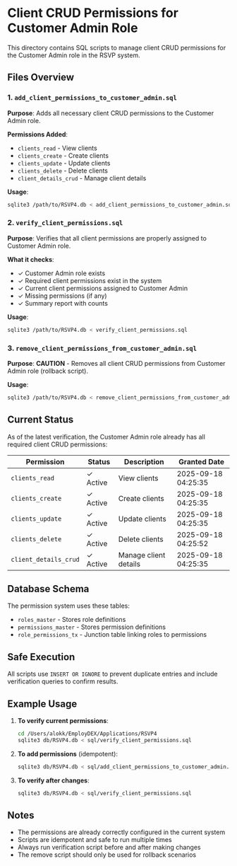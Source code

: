 # Client CRUD Permissions for Customer Admin Role

This directory contains SQL scripts to manage client CRUD permissions for the Customer Admin role in the RSVP system.

## Files Overview

### 1. `add_client_permissions_to_customer_admin.sql`
**Purpose**: Adds all necessary client CRUD permissions to the Customer Admin role.

**Permissions Added**:
- `clients_read` - View clients
- `clients_create` - Create clients
- `clients_update` - Update clients
- `clients_delete` - Delete clients
- `client_details_crud` - Manage client details

**Usage**:
```bash
sqlite3 /path/to/RSVP4.db < add_client_permissions_to_customer_admin.sql
```

### 2. `verify_client_permissions.sql`
**Purpose**: Verifies that all client permissions are properly assigned to Customer Admin role.

**What it checks**:
- ✓ Customer Admin role exists
- ✓ Required client permissions exist in the system
- ✓ Current client permissions assigned to Customer Admin
- ✓ Missing permissions (if any)
- ✓ Summary report with counts

**Usage**:
```bash
sqlite3 /path/to/RSVP4.db < verify_client_permissions.sql
```

### 3. `remove_client_permissions_from_customer_admin.sql`
**Purpose**: **CAUTION** - Removes all client CRUD permissions from Customer Admin role (rollback script).

**Usage**:
```bash
sqlite3 /path/to/RSVP4.db < remove_client_permissions_from_customer_admin.sql
```

## Current Status

As of the latest verification, the Customer Admin role already has all required client CRUD permissions:

| Permission | Status | Description | Granted Date |
|-----------|--------|-------------|--------------|
| `clients_read` | ✓ Active | View clients | 2025-09-18 04:25:35 |
| `clients_create` | ✓ Active | Create clients | 2025-09-18 04:25:35 |
| `clients_update` | ✓ Active | Update clients | 2025-09-18 04:25:35 |
| `clients_delete` | ✓ Active | Delete clients | 2025-09-18 04:25:52 |
| `client_details_crud` | ✓ Active | Manage client details | 2025-09-18 04:25:35 |

## Database Schema

The permission system uses these tables:
- `roles_master` - Stores role definitions
- `permissions_master` - Stores permission definitions
- `role_permissions_tx` - Junction table linking roles to permissions

## Safe Execution

All scripts use `INSERT OR IGNORE` to prevent duplicate entries and include verification queries to confirm results.

## Example Usage

1. **To verify current permissions**:
   ```bash
   cd /Users/alokk/EmployDEX/Applications/RSVP4
   sqlite3 db/RSVP4.db < sql/verify_client_permissions.sql
   ```

2. **To add permissions** (idempotent):
   ```bash
   sqlite3 db/RSVP4.db < sql/add_client_permissions_to_customer_admin.sql
   ```

3. **To verify after changes**:
   ```bash
   sqlite3 db/RSVP4.db < sql/verify_client_permissions.sql
   ```

## Notes

- The permissions are already correctly configured in the current system
- Scripts are idempotent and safe to run multiple times
- Always run verification script before and after making changes
- The remove script should only be used for rollback scenarios